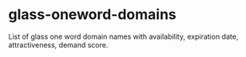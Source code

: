 # glass-oneword-domains
List of glass one word domain names with availability, expiration date, attractiveness, demand score.
